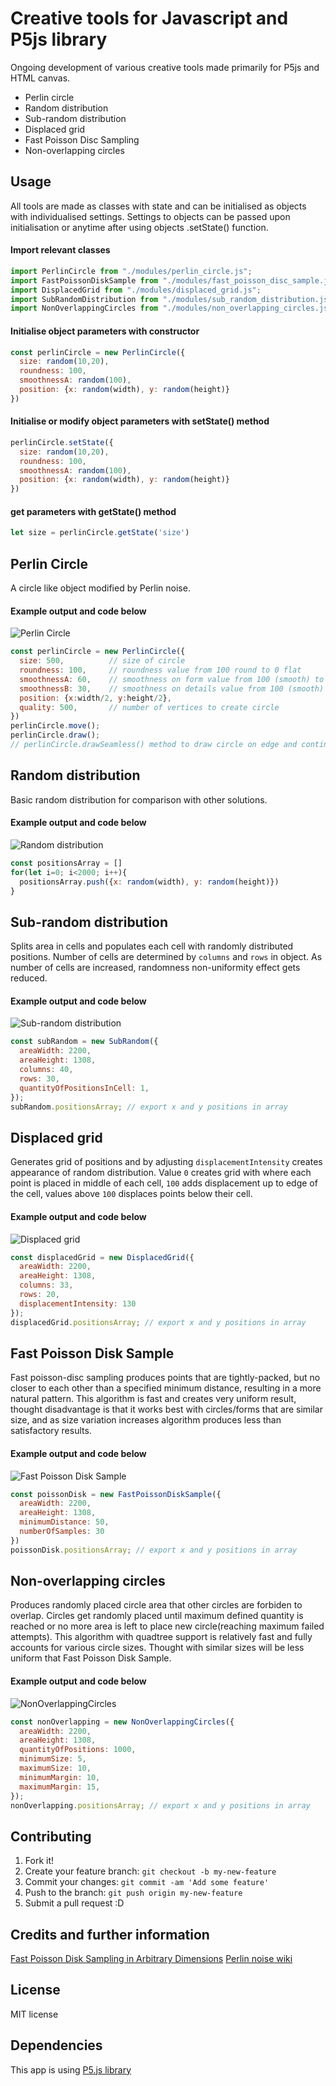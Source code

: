 # Creative tools for Javascript and P5js library
Ongoing development of various creative tools made primarily for P5js and HTML canvas.
* Perlin circle
* Random distribution
* Sub-random distribution
* Displaced grid
* Fast Poisson Disc Sampling
* Non-overlapping circles

## Usage
All tools are made as classes with state and can be initialised as objects with individualised settings.
Settings to objects can be passed upon initialisation or anytime after using objects .setState() function.

#### Import relevant classes
```javascript
import PerlinCircle from "./modules/perlin_circle.js";
import FastPoissonDiskSample from "./modules/fast_poisson_disc_sample.js";
import DisplacedGrid from "./modules/displaced_grid.js";
import SubRandomDistribution from "./modules/sub_random_distribution.js";
import NonOverlappingCircles from "./modules/non_overlapping_circles.js"
```

#### Initialise object parameters with constructor
```javascript
const perlinCircle = new PerlinCircle({
  size: random(10,20),
  roundness: 100,
  smoothnessA: random(100),
  position: {x: random(width), y: random(height)}
})
```

#### Initialise or modify object parameters with setState() method
```javascript
perlinCircle.setState({
  size: random(10,20),
  roundness: 100,
  smoothnessA: random(100),
  position: {x: random(width), y: random(height)}
})
```

#### get parameters with getState() method
```javascript
let size = perlinCircle.getState('size')
```

## Perlin Circle
A circle like object modified by Perlin noise.

#### Example output and code below
![Perlin Circle](./img/perlin_circle.png?raw=true)

```javascript
const perlinCircle = new PerlinCircle({
  size: 500,          // size of circle
  roundness: 100,     // roundness value from 100 round to 0 flat
  smoothnessA: 60,    // smoothness on form value from 100 (smooth) to 0 rough
  smoothnessB: 30,    // smoothness on details value from 100 (smooth) to 0 rough
  position: {x:width/2, y:height/2},
  quality: 500,       // number of vertices to create circle
})
perlinCircle.move();
perlinCircle.draw();  
// perlinCircle.drawSeamless() method to draw circle on edge and continue on opposite side.
```

## Random distribution
Basic random distribution for comparison with other solutions.

#### Example output and code below
![Random distribution](./img/random.png?raw=true)

```javascript
const positionsArray = []
for(let i=0; i<2000; i++){
  positionsArray.push({x: random(width), y: random(height)})
}
```

## Sub-random distribution
Splits area in cells and populates each cell with randomly distributed positions. Number of cells are determined by `columns` and `rows` in object. As number of cells are increased, randomness non-uniformity effect gets reduced.

#### Example output and code below
![Sub-random distribution](./img/sub_random_distribution.png?raw=true)

```javascript
const subRandom = new SubRandom({
  areaWidth: 2200,
  areaHeight: 1308,
  columns: 40,
  rows: 30,
  quantityOfPositionsInCell: 1,
});
subRandom.positionsArray; // export x and y positions in array
```

## Displaced grid
Generates grid of positions and by adjusting `displacementIntensity` creates appearance of random distribution. Value `0` creates grid with where each point is placed in middle of each cell, `100` adds displacement up to edge of the cell, values above `100` displaces points below their cell.

#### Example output and code below
![Displaced grid](./img/displaced_grid.png?raw=true)

```javascript
const displacedGrid = new DisplacedGrid({
  areaWidth: 2200,
  areaHeight: 1308,
  columns: 33,
  rows: 20,
  displacementIntensity: 130
});
displacedGrid.positionsArray; // export x and y positions in array
```

## Fast Poisson Disk Sample
Fast poisson-disc sampling produces points that are tightly-packed, but no closer to each other than a specified minimum distance, resulting in a more natural pattern. This algorithm is fast and creates very uniform result, thought disadvantage is that it works best with circles/forms that are similar size, and as size variation increases algorithm produces less than satisfactory results.

#### Example output and code below
![Fast Poisson Disk Sample](./img/fast_poisson_disc_sample.png?raw=true)

```javascript
const poissonDisk = new FastPoissonDiskSample({
  areaWidth: 2200,
  areaHeight: 1308,
  minimumDistance: 50,
  numberOfSamples: 30
})
poissonDisk.positionsArray; // export x and y positions in array
```

## Non-overlapping circles
Produces randomly placed circle area that other circles are forbiden to overlap. Circles get randomly placed until maximum defined quantity is reached or no more area is left to place new circle(reaching maximum failed attempts). This algorithm with quadtree support is relatively fast and fully accounts for various circle sizes. Thought  with similar sizes will be less uniform that Fast Poisson Disk Sample.

#### Example output and code below
![NonOverlappingCircles](./img/non-overlapping.png?raw=true)

```javascript
const nonOverlapping = new NonOverlappingCircles({
  areaWidth: 2200,
  areaHeight: 1308,
  quantityOfPositions: 1000,
  minimumSize: 5,
  maximumSize: 10,
  minimumMargin: 10,
  maximumMargin: 15,
});
nonOverlapping.positionsArray; // export x and y positions in array
```


## Contributing
1. Fork it!
2. Create your feature branch: `git checkout -b my-new-feature`
3. Commit your changes: `git commit -am 'Add some feature'`
4. Push to the branch: `git push origin my-new-feature`
5. Submit a pull request :D


## Credits and further information
[Fast Poisson Disk Sampling in Arbitrary Dimensions](https://www.cs.ubc.ca/~rbridson/docs/bridson-siggraph07-poissondisk.pdf)
[Perlin noise wiki](https://en.wikipedia.org/wiki/Perlin_noise)

## License
MIT license

## Dependencies
This app is using [P5.js library](https://github.com/processing/p5.js)
